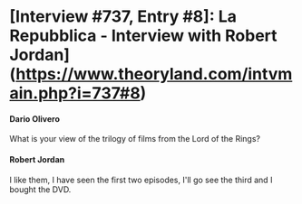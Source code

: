 # [Interview #737, Entry #8]: La Repubblica - Interview with Robert Jordan](https://www.theoryland.com/intvmain.php?i=737#8)

#### Dario Olivero

What is your view of the trilogy of films from the Lord of the Rings?

#### Robert Jordan

I like them, I have seen the first two episodes, I'll go see the third and I bought the DVD.

